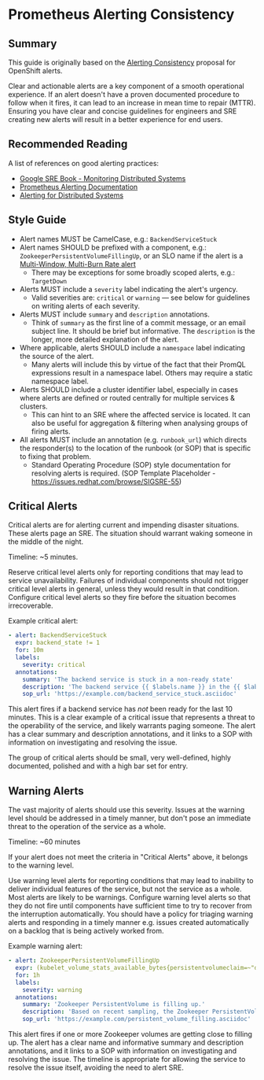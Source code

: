 # Prometheus Alerting Consistency

## Summary

This guide is originally based on the [Alerting Consistency][1] proposal for OpenShift alerts.

Clear and actionable alerts are a key component of a smooth operational experience. If an alert doesn't have a proven documented procedure to follow when it fires, it can lead to an increase in mean time to repair (MTTR). 
Ensuring you have clear and concise guidelines for engineers and SRE creating new alerts will result in a better experience for end users.

## Recommended Reading

A list of references on good alerting practices:

* [Google SRE Book - Monitoring Distributed Systems][2]
* [Prometheus Alerting Documentation][3]
* [Alerting for Distributed Systems][4]

## Style Guide

* Alert names MUST be CamelCase, e.g.: `BackendServiceStuck`
* Alert names SHOULD be prefixed with a component, e.g.: `ZookeeperPersistentVolumeFillingUp`, or an SLO name if the alert is a [Multi-Window, Multi-Burn Rate alert](https://sre.google/workbook/alerting-on-slos/#6-multiwindow-multi-burn-rate-alerts)
  * There may be exceptions for some broadly scoped alerts, e.g.: `TargetDown`
* Alerts MUST include a `severity` label indicating the alert's urgency.
  * Valid severities are: `critical` or `warning` — see below for
    guidelines on writing alerts of each severity.
* Alerts MUST include `summary` and `description` annotations.
  * Think of `summary` as the first line of a commit message, or an email
    subject line.  It should be brief but informative.  The `description` is the
    longer, more detailed explanation of the alert.
* Where applicable, alerts SHOULD include a `namespace` label indicating the source of the alert.
  * Many alerts will include this by virtue of the fact that their PromQL
    expressions result in a namespace label.  Others may require a static
    namespace label.
* Alerts SHOULD include a cluster identifier label, especially in cases where alerts are defined or routed centrally for multiple services & clusters.
  * This can hint to an SRE where the affected service is located. It can also be useful for aggregation & filtering when analysing groups of firing alerts.
* All alerts MUST include an annotation (e.g. `runbook_url`) which directs the responder(s) to the location of the runbook (or SOP) that is specific to fixing that problem.
  * Standard Operating Procedure (SOP) style documentation for resolving alerts is required. (SOP Template Placeholder - https://issues.redhat.com/browse/SIGSRE-55)

## Critical Alerts

Critical alerts are for alerting current and impending disaster situations.  These alerts page an SRE.  The situation should warrant waking someone in the middle of the
night.

Timeline: ~5 minutes.

Reserve critical level alerts only for reporting conditions that may lead to service unavailability.
Failures of individual components should not trigger critical level alerts in general, unless they would result in that condition.
Configure critical level alerts so they fire before the situation becomes irrecoverable.

Example critical alert:

```yaml
- alert: BackendServiceStuck
  expr: backend_state != 1
  for: 10m
  labels:
    severity: critical
  annotations:
    summary: 'The backend service is stuck in a non-ready state'
    description: 'The backend service {{ $labels.name }} in the {{ $labels.namespace }} namespace, managed by operator {{ $labels.pod }} has been in a non-ready state for 10 minutes'
    sop_url: 'https://example.com/backend_service_stuck.asciidoc'
```

This alert fires if a backend service has *not* been ready for the last 10 minutes.
This is a clear example of a critical issue that represents a threat to the operability of the service, and likely warrants paging someone.
The alert has a clear summary and description annotations, and it links to a SOP with information on investigating and resolving the issue.

The group of critical alerts should be small, very well-defined, highly documented, polished and with a high bar set for entry.

## Warning Alerts

The vast majority of alerts should use this severity.
Issues at the warning level should be addressed in a timely manner, but don't pose an immediate threat to the operation of the service as a whole.

Timeline: ~60 minutes

If your alert does not meet the criteria in "Critical Alerts" above, it belongs to the warning level.

Use warning level alerts for reporting conditions that may lead to inability to deliver individual features of the service, but not the service as a whole.
Most alerts are likely to be warnings.
Configure warning level alerts so that they do not fire until components have sufficient time to try to recover from the interruption automatically.
You should have a policy for triaging warning alerts and responding in a timely manner e.g. issues created automatically on a backlog that is being actively worked from.

Example warning alert:

```yaml
- alert: ZookeeperPersistentVolumeFillingUp
  expr: (kubelet_volume_stats_available_bytes{persistentvolumeclaim=~"data-(.+)-zookeeper-[0-9]+"} / kubelet_volume_stats_capacity_bytes{persistentvolumeclaim=~"data-(.+)-zookeeper-[0-9]+"} < 0.15) and predict_linear(kubelet_volume_stats_available_bytes{persistentvolumeclaim=~"data-(.+)-zookeeper-[0-9]+"}[6h], 4 * 24 * 3600) < 0
  for: 1h
  labels:
    severity: warning
  annotations:
    summary: 'Zookeeper PersistentVolume is filling up.'
    description: 'Based on recent sampling, the Zookeeper PersistentVolume claimed by {{ $labels.persistentvolumeclaim }} in Namespace {{ $labels.namespace }} is expected to fill up within four days. Currently {{ $value | humanizePercentage }} is available.'
    sop_url: 'https://example.com/persistent_volume_filling.asciidoc'
```

This alert fires if one or more Zookeeper volumes are getting close to filling up.
The alert has a clear name and informative summary and description annotations, and it links to a SOP with information on investigating and resolving the issue.
The timeline is appropriate for allowing the service to resolve the issue itself, avoiding the need to alert SRE.

[1]: https://github.com/openshift/enhancements/blob/master/enhancements/monitoring/alerting-consistency.md
[2]: https://sre.google/sre-book/monitoring-distributed-systems/
[3]: https://prometheus.io/docs/practices/alerting/
[4]: https://www.usenix.org/sites/default/files/conference/protected-files/srecon16europe_slides_rabenstein.pdf
